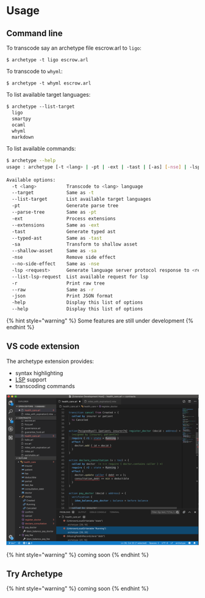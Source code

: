 # Usage

## Command line

To transcode say an archetype file escrow.arl to `ligo`:

```text
$ archetype -t ligo escrow.arl
```

To transcode to `whyml`:

```text
$ archetype -t whyml escrow.arl
```

To list available target languages:

```text
$ archetype --list-target
  ligo
  smartpy
  ocaml
  whyml
  markdown
```

To list available commands:

```bash
$ archetype --help
usage : archetype [-t <lang> | -pt | -ext | -tast | [-as] [-nse] | -lsp <request>] [-r | -json] <file>

Available options:
  -t <lang>           Transcode to <lang> language
  --target            Same as -t
  --list-target       List available target languages
  -pt                 Generate parse tree
  --parse-tree        Same as -pt
  -ext                Process extensions
  --extensions        Same as -ext
  -tast               Generate typed ast
  --typed-ast         Same as -tast
  -sa                 Transform to shallow asset
  --shallow-asset     Same as -sa
  -nse                Remove side effect
  --no-side-effect    Same as -nse
  -lsp <request>      Generate language server protocol response to <resquest>
  --list-lsp-request  List available request for lsp
  -r                  Print raw tree
  --raw               Same as -r
  -json               Print JSON format
  -help               Display this list of options
  --help              Display this list of options

```

{% hint style="warning" %}
 Some features are still under development
{% endhint %}

## VS code extension

The archetype extension provides:

* syntax highlighting
* [LSP](https://microsoft.github.io/language-server-protocol/) support
* transcoding commands

![](.gitbook/assets/screenshot-2019-08-04-at-14.59.59.png)

{% hint style="warning" %}
coming soon
{% endhint %}

## Try Archetype

{% hint style="warning" %}
coming soon
{% endhint %}

